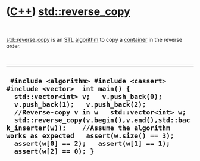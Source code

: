 



 

 

 

 

 

([C++](Cpp.htm)) [std::reverse\_copy](CppReverse_copy.htm)
==========================================================

 

[std::reverse\_copy](CppReverse_copy.htm) is an [STL](CppStl.htm)
[algorithm](CppAlgorithm.htm) to copy a [container](CppContainer.htm) in
the reverse order.

 

  -----------------------------------------------------------------------------------------------------------------------------------------------------------------------------------------------------------------------------------------------------------------------------------------------------------------------------------------------------------------------------------------------------------
  ` #include <algorithm> #include <cassert> #include <vector>  int main() {   std::vector<int> v;   v.push_back(0);   v.push_back(1);   v.push_back(2);    //Reverse-copy v in w   std::vector<int> w;   std::reverse_copy(v.begin(),v.end(),std::back_inserter(w));    //Assume the algorithm works as expected   assert(w.size() == 3);   assert(w[0] == 2);   assert(w[1] == 1);   assert(w[2] == 0); }`
  -----------------------------------------------------------------------------------------------------------------------------------------------------------------------------------------------------------------------------------------------------------------------------------------------------------------------------------------------------------------------------------------------------------

 

 

 

 

 





 



